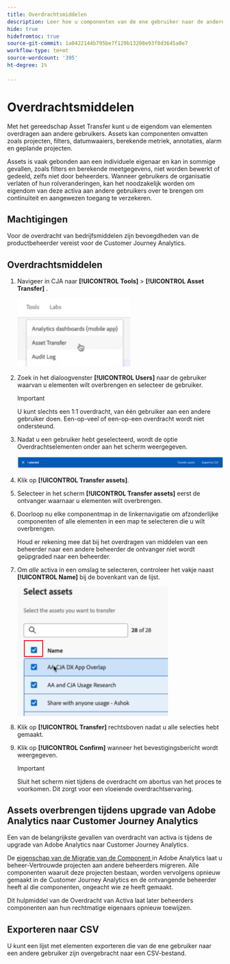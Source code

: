 ```yaml
---
title: Overdrachtsmiddelen
description: Leer hoe u componenten van de ene gebruiker naar de andere kunt overbrengen
hide: true
hidefromtoc: true
source-git-commit: 1a0422144b795be7f129b13208e93f8d3645a8e7
workflow-type: tm+mt
source-wordcount: '395'
ht-degree: 1%

---
```



# Overdrachtsmiddelen

Met het gereedschap Asset Transfer kunt u de eigendom van elementen overdragen aan andere gebruikers. Assets kan componenten omvatten zoals projecten, filters, datumwaaiers, berekende metriek, annotaties, alarm en geplande projecten.

Assets is vaak gebonden aan een individuele eigenaar en kan in sommige gevallen, zoals filters en berekende meetgegevens, niet worden bewerkt of gedeeld, zelfs niet door beheerders. Wanneer gebruikers de organisatie verlaten of hun rolveranderingen, kan het noodzakelijk worden om eigendom van deze activa aan andere gebruikers over te brengen om continuïteit en aangewezen toegang te verzekeren.

## Machtigingen

Voor de overdracht van bedrijfsmiddelen zijn bevoegdheden van de productbeheerder vereist voor de Customer Journey Analytics.

## Overdrachtsmiddelen

1. Navigeer in CJA naar **[!UICONTROL Tools]** > **[!UICONTROL Asset Transfer]** .

   ![ het menupunt van de overdracht van activa ](/help/tools/asset-transfer/assets/asset-transfer.png)

1. Zoek in het dialoogvenster **[!UICONTROL Users]** naar de gebruiker waarvan u elementen wilt overbrengen en selecteer de gebruiker.

   >[!IMPORTANT]
   >
   >U kunt slechts een 1:1 overdracht, van één gebruiker aan een andere gebruiker doen. Een-op-veel of een-op-een overdracht wordt niet ondersteund.


1. Nadat u een gebruiker hebt geselecteerd, wordt de optie Overdrachtselementen onder aan het scherm weergegeven.

   ![ menuoptie ](/help/tools/asset-transfer/assets/after-selection.png)

1. Klik op **[!UICONTROL Transfer assets]**.

1. Selecteer in het scherm **[!UICONTROL Transfer assets]** eerst de ontvanger waarnaar u elementen wilt overbrengen.

1. Doorloop nu elke componentmap in de linkernavigatie om afzonderlijke componenten of alle elementen in een map te selecteren die u wilt overbrengen.

   Houd er rekening mee dat bij het overdragen van middelen van een beheerder naar een andere beheerder de ontvanger niet wordt geüpgraded naar een beheerder.

1. Om _alle_ activa in een omslag te selecteren, controleer het vakje naast **[!UICONTROL Name]** bij de bovenkant van de lijst.

   ![ uitgezochte activa om over te brengen ](/help/tools/asset-transfer/assets/select-assets.png)

1. Klik op **[!UICONTROL Transfer]** rechtsboven nadat u alle selecties hebt gemaakt.

1. Klik op **[!UICONTROL Confirm]** wanneer het bevestigingsbericht wordt weergegeven.

   >[!IMPORTANT]
   >
   >Sluit het scherm niet tijdens de overdracht om abortus van het proces te voorkomen. Dit zorgt voor een vloeiende overdrachtservaring.

## Assets overbrengen tijdens upgrade van Adobe Analytics naar Customer Journey Analytics

Een van de belangrijkste gevallen van overdracht van activa is tijdens de upgrade van Adobe Analytics naar Customer Journey Analytics.

De [ eigenschap van de Migratie van de Component ](https://experienceleague.adobe.com/en/docs/analytics/admin/admin-tools/component-migration/component-migration) in Adobe Analytics laat u beheer-Vertrouwde projecten aan andere beheerders migreren. Alle componenten waaruit deze projecten bestaan, worden vervolgens opnieuw gemaakt in de Customer Journey Analytics en de ontvangende beheerder heeft al die componenten, ongeacht wie ze heeft gemaakt.

Dit hulpmiddel van de Overdracht van Activa laat later beheerders componenten aan hun rechtmatige eigenaars opnieuw toewijzen.

## Exporteren naar CSV

U kunt een lijst met elementen exporteren die van de ene gebruiker naar een andere gebruiker zijn overgebracht naar een CSV-bestand.

<!---## Unknown users

All previously deleted users appear under one unknown user entry, along with all their orphan components. These components can be transferred to a new recipient. This feature will be available in January.-->